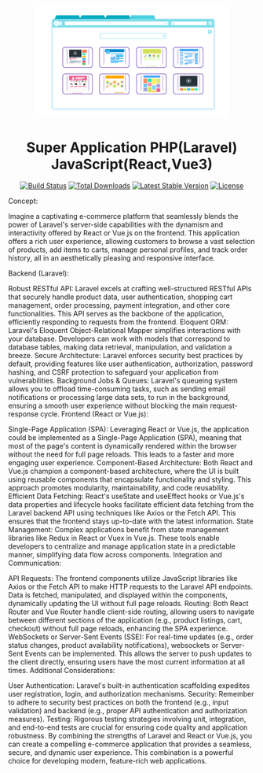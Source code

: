 <p align="center">
<a href="" target="_blank"><img src="public\img\browser-1666995_1280.png" width="400" alt="Super Application PHP(Laravel) JavaScript(React,Vue3)">
</a></p>
<h1 align="center">Super Application PHP(Laravel) JavaScript(React,Vue3)</h1>
<p align="center">
<a href=""><img src="https://github.com/laravel/framework/workflows/tests/badge.svg" alt="Build Status"></a>
<a href=""><img src="https://img.shields.io/packagist/dt/laravel/framework" alt="Total Downloads"></a>
<a href=""><img src="https://img.shields.io/packagist/v/laravel/framework" alt="Latest Stable Version"></a>
<a href=""><img src="https://img.shields.io/packagist/l/laravel/framework" alt="License"></a>
</p>
 
Concept:

Imagine a captivating e-commerce platform that seamlessly blends the power of Laravel's server-side capabilities with the dynamism and interactivity offered by React or Vue.js on the frontend. This application offers a rich user experience, allowing customers to browse a vast selection of products, add items to carts, manage personal profiles, and track order history, all in an aesthetically pleasing and responsive interface.

Backend (Laravel):

Robust RESTful API: Laravel excels at crafting well-structured RESTful APIs that securely handle product data, user authentication, shopping cart management, order processing, payment integration, and other core functionalities. This API serves as the backbone of the application, efficiently responding to requests from the frontend.
Eloquent ORM: Laravel's Eloquent Object-Relational Mapper simplifies interactions with your database. Developers can work with models that correspond to database tables, making data retrieval, manipulation, and validation a breeze.
Secure Architecture: Laravel enforces security best practices by default, providing features like user authentication, authorization, password hashing, and CSRF protection to safeguard your application from vulnerabilities.
Background Jobs & Queues: Laravel's queueing system allows you to offload time-consuming tasks, such as sending email notifications or processing large data sets, to run in the background, ensuring a smooth user experience without blocking the main request-response cycle.
Frontend (React or Vue.js):

Single-Page Application (SPA): Leveraging React or Vue.js, the application could be implemented as a Single-Page Application (SPA), meaning that most of the page's content is dynamically rendered within the browser without the need for full page reloads. This leads to a faster and more engaging user experience.
Component-Based Architecture: Both React and Vue.js champion a component-based architecture, where the UI is built using reusable components that encapsulate functionality and styling. This approach promotes modularity, maintainability, and code reusability.
Efficient Data Fetching: React's useState and useEffect hooks or Vue.js's data properties and lifecycle hooks facilitate efficient data fetching from the Laravel backend API using techniques like Axios or the Fetch API. This ensures that the frontend stays up-to-date with the latest information.
State Management: Complex applications benefit from state management libraries like Redux in React or Vuex in Vue.js. These tools enable developers to centralize and manage application state in a predictable manner, simplifying data flow across components.
Integration and Communication:

API Requests: The frontend components utilize JavaScript libraries like Axios or the Fetch API to make HTTP requests to the Laravel API endpoints. Data is fetched, manipulated, and displayed within the components, dynamically updating the UI without full page reloads.
Routing: Both React Router and Vue Router handle client-side routing, allowing users to navigate between different sections of the application (e.g., product listings, cart, checkout) without full page reloads, enhancing the SPA experience.
WebSockets or Server-Sent Events (SSE): For real-time updates (e.g., order status changes, product availability notifications), websockets or Server-Sent Events can be implemented. This allows the server to push updates to the client directly, ensuring users have the most current information at all times.
Additional Considerations:

User Authentication: Laravel's built-in authentication scaffolding expedites user registration, login, and authorization mechanisms.
Security: Remember to adhere to security best practices on both the frontend (e.g., input validation) and backend (e.g., proper API authentication and authorization measures).
Testing: Rigorous testing strategies involving unit, integration, and end-to-end tests are crucial for ensuring code quality and application robustness.
By combining the strengths of Laravel and React or Vue.js, you can create a compelling e-commerce application that provides a seamless, secure, and dynamic user experience. This combination is a powerful choice for developing modern, feature-rich web applications.